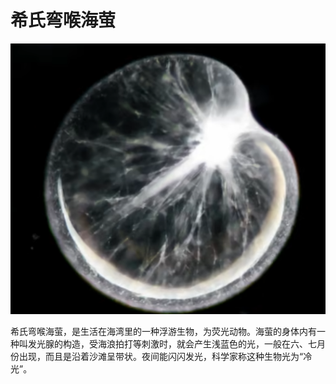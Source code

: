 # 希氏弯喉海萤

![](01.png)

希氏弯喉海萤，是生活在海湾里的一种浮游生物，为荧光动物。海萤的身体内有一种叫发光腺的构造，受海浪拍打等刺激时，就会产生浅蓝色的光，一般在六、七月份出现，而且是沿着沙滩呈带状。夜间能闪闪发光，科学家称这种生物光为“冷光”。
